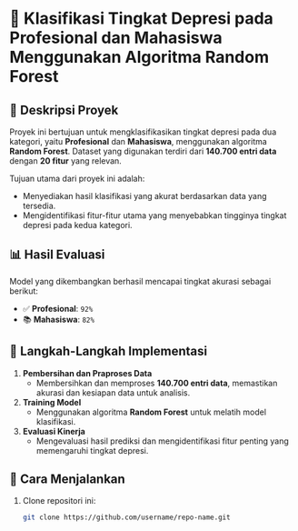 # 🧠 Klasifikasi Tingkat Depresi pada Profesional dan Mahasiswa Menggunakan Algoritma Random Forest  

## 📄 Deskripsi Proyek  
Proyek ini bertujuan untuk mengklasifikasikan tingkat depresi pada dua kategori, yaitu **Profesional** dan **Mahasiswa**, menggunakan algoritma **Random Forest**. Dataset yang digunakan terdiri dari **140.700 entri data** dengan **20 fitur** yang relevan.  

Tujuan utama dari proyek ini adalah:  
- Menyediakan hasil klasifikasi yang akurat berdasarkan data yang tersedia.  
- Mengidentifikasi fitur-fitur utama yang menyebabkan tingginya tingkat depresi pada kedua kategori.  

## 📊 Hasil Evaluasi  
Model yang dikembangkan berhasil mencapai tingkat akurasi sebagai berikut:  
- ✅ **Profesional**: `92%`  
- 📚 **Mahasiswa**: `82%`  

## 🔧 Langkah-Langkah Implementasi  
1. **Pembersihan dan Praproses Data**  
   - Membersihkan dan memproses **140.700 entri data**, memastikan akurasi dan kesiapan data untuk analisis.  
2. **Training Model**  
   - Menggunakan algoritma **Random Forest** untuk melatih model klasifikasi.  
3. **Evaluasi Kinerja**  
   - Mengevaluasi hasil prediksi dan mengidentifikasi fitur penting yang memengaruhi tingkat depresi.  

## 🚀 Cara Menjalankan  
1. Clone repositori ini:  
   ```bash
   git clone https://github.com/username/repo-name.git
